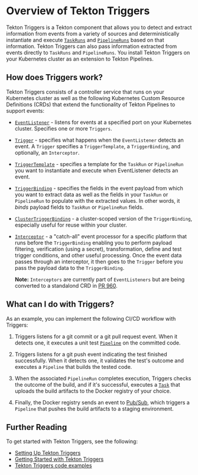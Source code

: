 <!-- prettier-ignore start -->
<!--
---
title: "Overview of Tekton Triggers"
linkTitle: "Overview"
weight: 3
description: >
  Tekton Triggers
cascade:
  github_project_repo: https://github.com/tektoncd/triggers
---
-->

<!-- prettier-ignore end -->


# Overview of Tekton Triggers

Tekton Triggers is a Tekton component that allows you to detect and extract information from events from a variety of sources and deterministically instantiate
and execute [`TaskRuns`](https://github.com/tektoncd/pipeline/blob/master/docs/taskruns.md) and [`PipelineRuns`](https://github.com/tektoncd/pipeline/blob/master/docs/pipelineruns.md)
based on that information. Tekton Triggers can also pass information extracted from events directly to `TaskRuns` and `PipelineRuns`. You install Tekton Triggers on your Kubernetes
cluster as an extension to Tekton Pipelines.

## How does Triggers work?

Tekton Triggers consists of a controller service that runs on your Kubernetes cluster as well as the following Kubernetes Custom Resource Definitions (CRDs) that extend
the functionality of Tekton Pipelines to support events:

*  [`EventListener`](https://github.com/tektoncd/triggers/blob/master/docs/eventlisteners.md) - listens for events at a specified port on your Kubernetes cluster.
   Specifies one or more `Triggers`.

*  [`Trigger`](https://github.com/tektoncd/triggers/blob/master/docs/triggers.md) - specifies what happens when the `EventListener` detects an event. A `Trigger` specifies
   a `TriggerTemplate`, a `TriggerBinding`, and optionally, an `Interceptor`.

*  [`TriggerTemplate`](https://github.com/tektoncd/triggers/blob/master/docs/triggertemplates.md) - specifies a template for the `TaskRun` or `PipelineRun` you want to
   instantiate and execute when EventListener detects an event.

*  [`TriggerBinding`](https://github.com/tektoncd/triggers/blob/master/docs/triggerbindings.md) - specifies the fields in the event payload from which you want to extract
   data as well as the fields in your `TaskRun` or `PipelineRun` to populate with the extracted values. In other words, it *binds* payload fields to `TaskRun` or
   `PipelineRun` fields.

*  [`ClusterTriggerBinding`](https://github.com/tektoncd/triggers/blob/master/docs/clustertriggerbindings.md) - a cluster-scoped version of the `TriggerBinding`,
   especially useful for reuse within your cluster.

*  [`Interceptor`](https://github.com/tektoncd/triggers/blob/master/docs/eventlisteners.md#interceptors) - a "catch-all" event processor for a specific platform that
   runs before the `TriggerBinding` enabling you to perform payload filtering, verification (using a secret), transformation, define and test trigger conditions, and other
   useful processing. Once the event data passes through an interceptor, it then goes to the `Trigger` before you pass the payload data to the `TriggerBinding`.

   **Note:** `Interceptors` are currently part of `EventListeners` but are being converted to a standalond CRD in [PR 960](https://github.com/tektoncd/triggers/pull/960). 


## What can I do with Triggers?

As an example, you can implement the following CI/CD workflow with Triggers:

1. Triggers listens for a git commit or a git pull request event. When it detects one, it executes a unit test [`Pipeline`](https://github.com/tektoncd/pipeline/blob/master/docs/pipelines.md) on the committed code.

2. Triggers listens for a git push event indicating the test finished successfully. When it detects one, it validates the test's outcome and executes a `Pipeline` that builds the tested code.

3. When the associated `PipelineRun` completes execution, Triggers checks the outcome of the build, and if it's successful, executes a [`Task`](https://github.com/tektoncd/pipeline/blob/master/docs/tasks.md) that uploads the build artifacts to the Docker registry of your choice.

4. Finally, the Docker registry sends an event to [Pub/Sub](https://cloud.google.com/pubsub/docs/overview), which triggers a `Pipeline` that pushes the build artifacts to a staging environment.


## Further Reading

To get started with Tekton Triggers, see the following:

*   [Setting Up Tekton Triggers](https://github.com/tektoncd/triggers/blob/master/docs/install.md)
*   [Getting Started with Tekton Triggers](https://github.com/tektoncd/triggers/blob/master/docs/getting-started/README.md)
*   [Tekton Triggers code examples](https://github.com/tektoncd/triggers/tree/master/examples)
